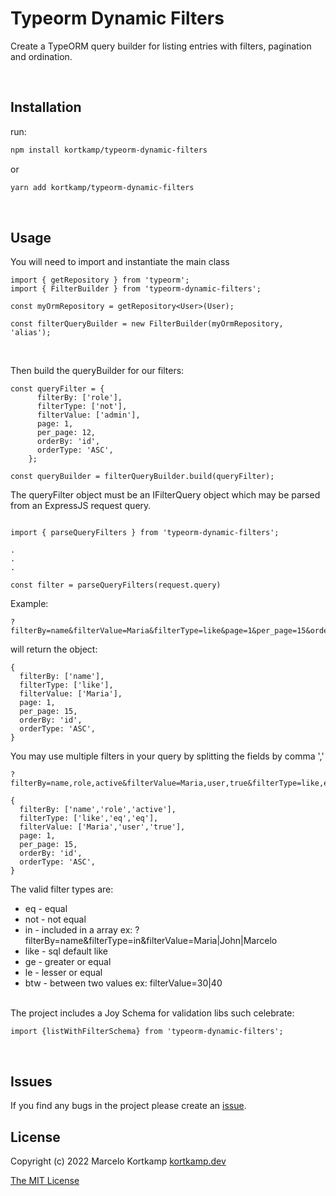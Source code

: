 # Typeorm Dynamic Filters

Create a TypeORM query builder for listing entries with filters, pagination and ordination. 

<br>

## Installation

run:
```bash
npm install kortkamp/typeorm-dynamic-filters
```

or 

```bash
yarn add kortkamp/typeorm-dynamic-filters
```
<br>

## Usage

You will need to import and instantiate the main class 



```
import { getRepository } from 'typeorm';
import { FilterBuilder } from 'typeorm-dynamic-filters';

const myOrmRepository = getRepository<User>(User);

const filterQueryBuilder = new FilterBuilder(myOrmRepository, 'alias');
```
<br>

Then build the queryBuilder for our filters:
```
const queryFilter = {
      filterBy: ['role'],
      filterType: ['not'],
      filterValue: ['admin'],
      page: 1,
      per_page: 12,
      orderBy: 'id',
      orderType: 'ASC',
    };

const queryBuilder = filterQueryBuilder.build(queryFilter);

```

The queryFilter object must be an IFilterQuery object which may be parsed from an ExpressJS request query.

```

import { parseQueryFilters } from 'typeorm-dynamic-filters';

.
.
.

const filter = parseQueryFilters(request.query)

```

Example: 

```
?filterBy=name&filterValue=Maria&filterType=like&page=1&per_page=15&orderBy=id&orderType=ASC

```

will return the object:

```
{
  filterBy: ['name'],
  filterType: ['like'],
  filterValue: ['Maria'],
  page: 1,
  per_page: 15,
  orderBy: 'id',
  orderType: 'ASC',
}

```

You may use multiple filters in your query by splitting the fields by comma ','

```
?filterBy=name,role,active&filterValue=Maria,user,true&filterType=like,eq,eq

{
  filterBy: ['name','role','active'],
  filterType: ['like','eq','eq'],
  filterValue: ['Maria','user','true'],
  page: 1,
  per_page: 15,
  orderBy: 'id',
  orderType: 'ASC',
}

```

The valid filter types are: 

* eq - equal
* not - not equal
* in - included in a array ex: ?filterBy=name&filterType=in&filterValue=Maria|John|Marcelo
* like - sql default like
* ge - greater or equal
* le - lesser or equal
* btw - between two values ex: filterValue=30|40

<br>
The project includes a Joy Schema for validation libs such celebrate:

```
import {listWithFilterSchema} from 'typeorm-dynamic-filters';

```

<br>

## Issues


If you find any bugs in the project please create an [issue](https://github.com/kortkamp/typeorm-dynamic-filters/issues).
<br>


## License

Copyright (c) 2022 Marcelo Kortkamp [kortkamp.dev](https://kortkamp.dev)

[The MIT License](https://github.com/kortkamp/typeorm-dynamic-filters/blob/main/LICENSE)
